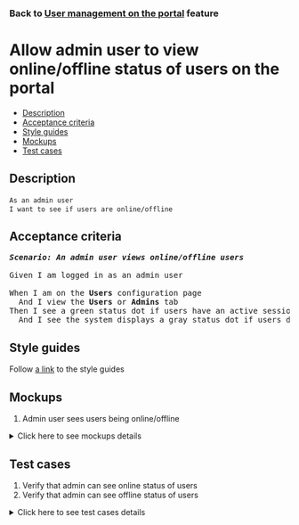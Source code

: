 ### Back to [User management on the portal](../../) feature

# Allow admin user to view online/offline status of users on the portal

- [Description](#description)
- [Acceptance criteria](#acceptance-criteria)
- [Style guides](#style-guides)
- [Mockups](#mockups)
- [Test cases](#test-cases)

## Description

    As an admin user
    I want to see if users are online/offline

## Acceptance criteria

<pre>
<b><i>Scenario: An admin user views online/offline users</i></b>

Given I am logged in as an admin user

When I am on the <b>Users</b> configuration page
  And I view the <b>Users</b> or <b>Admins</b> tab
Then I see a green status dot if users have an active session on the site
  And I see the system displays a gray status dot if users do not have an active session on the site
</pre>

## Style guides

Follow [a link](https://www.figma.com/proto/0zkkf5WC77OSpvyD6YXpFE/Style-guides?page-id=0%3A1&node-id=19%3A5368&viewport=266%2C48%2C0.54&scaling=min-zoom&starting-point-node-id=19%3A5368) to the style guides

## Mockups

1. Admin user sees users being online/offline

<details>
  <summary>Click here to see mockups details</summary>

**1. Admin user sees users being online/offline:**

![Admin user sees users being online/offline](/sports_hub_portal/web_application_features/user_management/images/user_management_page.png)

</details>

## Test cases

1. Verify that admin can see online status of users
2. Verify that admin can see offline status of users

<details>
  <summary>Click here to see test cases details</summary>

### **#1. Verify that admin can see online status of users**

|Preconditions|Steps|Expected result
--------------|-----|----------
|- Log in with admin account</br>- Go to the <b>Users</b> configuration page</br>- There are users with active sessions|1) Check if the status of the active users is shown as a green status dot|1) The system displays a green status dot if users have an active session on the site|

### **#2. Verify that admin can see offline status of users**

|Preconditions|Steps|Expected result
--------------|-----|----------
|- Log in with admin account</br>- Go to the <b>Users</b> configuration page</br>- There are users with inactive sessions|1) Check if the status of the not active users is shown as a gray status dot|1) The system displays a gray status dot if users do not have an active session on the site|
</details>
